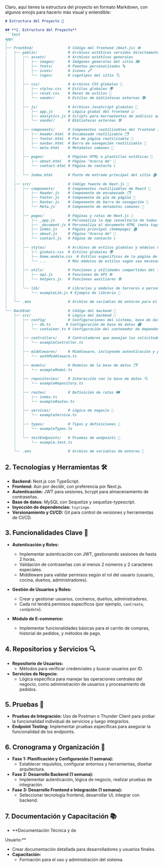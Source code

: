 Claro, aquí tienes la estructura del proyecto en formato Markdown, con algunos emojis para hacerlo más visual y entendible:

```markdown
# Estructura del Proyecto 🚀

## **1. Estructura del Proyecto**
```text
app/
│
├── FrontEnd/                # Código del frontend (Next.js) 🌐
│   ├── public/              # Archivos estáticos servidos directamente 📁
│   │   ├── assets/          # Archivos estáticos generales
│   │   │   ├── images/      # Imágenes generales del sitio 🖼️
│   │   │   ├── fonts/       # Fuentes personalizadas 🔤
│   │   │   ├── icons/       # Iconos 🖍️
│   │   │   └── logos/       # Logotipos del sitio 🏷️
│   │   │
│   │   ├── css/             # Archivos CSS globales 🧩
│   │   │   ├── styles.css   # Estilos globales 🌍
│   │   │   ├── reset.css    # Reset de estilos 🔄
│   │   │   └── vendor/      # Estilos de bibliotecas externas 📚
│   │   │
│   │   ├── js/              # Archivos JavaScript globales 📜
│   │   │   ├── app.js       # Lógica global del frontend 📈
│   │   │   ├── analytics.js # Scripts para herramientas de análisis 📊
│   │   │   └── vendor/      # Bibliotecas externas 🛠️
│   │   │
│   │   ├── components/      # Componentes reutilizables del frontend (HTML o JSX) 🔄
│   │   │   ├── header.html  # Encabezado reutilizable 🗂️
│   │   │   ├── footer.html  # Pie de página reutilizable 👣
│   │   │   ├── navbar.html  # Barra de navegación reutilizable 🧭
│   │   │   └── meta.html    # Metadatos comunes 🔖
│   │   │
│   │   ├── pages/           # Páginas HTML o plantillas estáticas 📑
│   │   │   ├── about.html   # Página "Acerca de" 📜
│   │   │   └── contact.html # Página de contacto 📞
│   │   │
│   │   └── index.html       # Punto de entrada principal del sitio 🏠
│   │
│   ├── src/                 # Código fuente de Next.js 🧩
│   │   ├── components/      # Componentes reutilizables de React 🔄
│   │   │   ├── Header.js    # Componente de encabezado 🗂️
│   │   │   ├── Footer.js    # Componente de pie de página 👣
│   │   │   ├── Navbar.js    # Componente de barra de navegación 🧭
│   │   │   └── Meta.js      # Componente de metadatos comunes 🔖
│   │   │
│   │   ├── pages/           # Páginas y rutas de Next.js 📑
│   │   │   ├── _app.js      # Personaliza la App (envoltorio de todas las páginas) 📦
│   │   │   ├── _document.js # Personaliza el documento HTML (meta tags, etc.) 📝
│   │   │   ├── index.js     # Página principal (homepage) 🏠
│   │   │   ├── about.js     # Página "Acerca de" 📜
│   │   │   └── contact.js   # Página de contacto 📞
│   │   │
│   │   ├── styles/          # Archivos de estilos globales y módulos CSS 🧩
│   │   │   ├── globals.css  # Estilos globales 🌍
│   │   │   ├── Home.module.css  # Estilos específicos de la página de inicio 🏠
│   │   │   └── ...          # Más módulos de estilos según sea necesario ✨
│   │   │
│   │   ├── utils/           # Funciones y utilidades compartidas del frontend 🔧
│   │   │   ├── api.js       # Funciones de API 🌐
│   │   │   └── helpers.js   # Funciones auxiliares 🛠️
│   │   │
│   │   └── lib/             # Librerías y módulos de terceros o personalizados 📚
│   │       └── exampleLib.js # Ejemplo de librería 📘
│   │
│   └── .env                 # Archivo de variables de entorno para el frontend 🔐
│
└── BackEnd/                 # Código del backend 🔧
    ├── src/                 # Lógica del backend 🧩
    │   ├── config/          # Configuraciones del sistema, base de datos, y contenedor de dependencias ⚙️
    │   │   ├── db.ts       # Configuración de base de datos 🗃️
    │   │   └── container.ts # Configuración del contenedor de dependencias 🔄
    │   │
    │   ├── controllers/     # Controladores que manejan las solicitudes HTTP 📡
    │   │   └── exampleController.ts
    │   │
    │   ├── middlewares/     # Middleware, incluyendo autenticación y permisos 🔒
    │   │   └── authMiddleware.ts
    │   │
    │   ├── models/          # Modelos de la base de datos 🗂️
    │   │   └── exampleModel.ts
    │   │
    │   ├── repositories/    # Interacción con la base de datos 🔍
    │   │   └── exampleRepository.ts
    │   │
    │   ├── routes/          # Definición de rutas 🛤️
    │   │   ├── index.ts
    │   │   └── exampleRoutes.ts
    │   │
    │   ├── services/        # Lógica de negocio 💼
    │   │   └── exampleService.ts
    │   │
    │   ├── types/           # Tipos y definiciones 📜
    │   │   └── exampleTypes.ts
    │   │
    │   └── testEndpoints/   # Pruebas de endpoints 🧪
    │       └── example.test.ts
    │
    └── .env                 # Archivo de variables de entorno 🔐
```

## **2. Tecnologías y Herramientas 🛠️**
- **Backend:** Nest.js con TypeScript.
- **Frontend:** Aún por decidir, con preferencia por Next.js.
- **Autenticación:** JWT para sesiones, bcrypt para almacenamiento de contraseñas.
- **Base de datos:** MySQL con Sequelize y sequelize-typescript.
- **Inyección de dependencias:** `tsyringe`.
- **Versionamiento y CI/CD:** Git para control de versiones y herramientas de CI/CD.

## **3. Funcionalidades Clave 🌟**
- **Autenticación y Roles:**
  - Implementar autenticación con JWT, gestionando sesiones de hasta 2 horas.
  - Validación de contraseñas con al menos 2 números y 2 caracteres especiales.
  - Middleware para validar permisos según el rol del usuario (usuario, cocina, dueños, administradores).
  
- **Gestión de Usuarios y Roles:**
  - Crear y gestionar usuarios, cocineros, dueños, administradores.
  - Cada rol tendrá permisos específicos (por ejemplo, `canCreate`, `canUpdate`).

- **Módulo de E-commerce:**
  - Implementar funcionalidades básicas para el carrito de compras, historial de pedidos, y métodos de pago.

## **4. Repositorios y Servicios 🔍**
- **Repositorio de Usuarios:**
  - Métodos para verificar credenciales y buscar usuarios por ID.
- **Servicios de Negocio:**
  - Lógica específica para manejar las operaciones centrales del negocio, como administración de usuarios y procesamiento de pedidos.

## **5. Pruebas 🧪**
- **Pruebas de Integración:** Uso de Postman o Thunder Client para probar la funcionalidad individual de servicios y luego integrarlos.
- **Endpoint Testing:** Implementar pruebas específicas para asegurar la funcionalidad de los endpoints.

## **6. Cronograma y Organización 📅**
- **Fase 1: Planificación y Configuración (1 semana):**
  - Establecer requisitos, configurar entornos y herramientas, diseñar arquitectura.
- **Fase 2: Desarrollo Backend (1 semana):**
  - Implementar autenticación, lógica de negocio, realizar pruebas de integración.
- **Fase 3: Desarrollo Frontend e Integración (1 semana):**
  - Seleccionar tecnología frontend, desarrollar UI, integrar con backend.

## **7. Documentación y Capacitación 📚**
- **Documentación Técnica y de

 Usuario:**
  - Crear documentación detallada para desarrolladores y usuarios finales.
- **Capacitación:**
  - Formación para el uso y administración del sistema.

```
